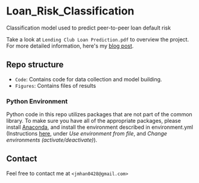 # Loan_Risk_Classification
Classification model used to predict peer-to-peer loan default risk 

Take a look at `Lending Club Loan Prediction.pdf` to overview the project. For more detailed information, here's my [blog post](https://medium.com/@jiaminhan/peer-to-peer-loan-default-prediction-using-lending-club-data-3f75886cb1e).

## Repo structure

 - `Code`: Contains code for data collection and model building.
 - `Figures`: Contains files of results

### Python Environment
Python code in this repo utilizes packages that are not part of the common library. To make sure you have all of the 
appropriate packages, please install [Anaconda](https://www.continuum.io/downloads), and install the environment 
described in environment.yml (Instructions [here](http://conda.pydata.org/docs/using/envs.html), under *Use 
environment from file*, and *Change environments (activate/deactivate)*). 

## Contact
Feel free to contact me at  `<jmhan0428@gmail.com>`
